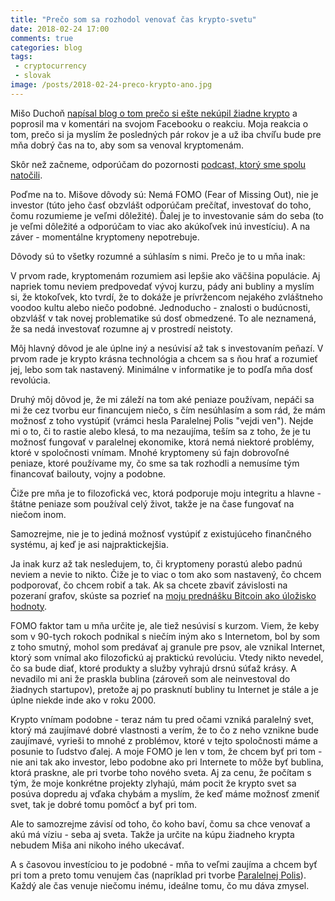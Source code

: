 ```yaml
---
title: "Prečo som sa rozhodol venovať čas krypto-svetu"
date: 2018-02-24 17:00
comments: true
categories: blog
tags:
 - cryptocurrency
 - slovak
image: /posts/2018-02-24-preco-krypto-ano.jpg
---
```


Mišo Duchoň [napísal blog o tom prečo si ešte nekúpil žiadne
krypto](http://www.misoduchon.com/moje-4-dovody-preco-som-si-este-nenakupil-bitcoiny-ani-ziadne-ine-kryptomeny/)
a poprosil ma v komentári na svojom Facebooku o reakciu. Moja reakcia o
tom, prečo si ja myslím že posledných pár rokov je a už iba chvíľu bude
pre mňa dobrý čas na to, aby som sa venoval kryptomenám.

Skôr než začneme, odporúčam do pozornosti [podcast, ktorý sme spolu
natočili](https://juraj.bednar.io/podcast/2016/12/14/miso-duchon-o-cestovani-otuzovani-lifestyle-design-a-sebarozvoji/).

<!--more-->

Poďme na to. Mišove dôvody sú: Nemá FOMO (Fear of Missing Out), nie je
investor (túto jeho časť obzvlášt odporúčam prečítať, investovať do
toho, čomu rozumieme je veľmi dôležité). Ďalej je to investovanie sám do
seba (to je veľmi dôležité a odporúčam to viac ako akúkoľvek inú
investíciu). A na záver - momentálne kryptomeny nepotrebuje.

Dôvody sú to všetky rozumné a súhlasím s nimi. Prečo je to u mňa inak:

V prvom rade, kryptomenám rozumiem asi lepšie ako väčšina populácie. Aj
napriek tomu neviem predpovedať vývoj kurzu, pády ani bubliny a myslím
si, že ktokoľvek, kto tvrdí, že to dokáže je prívržencom nejakého zvláštneho
voodoo kultu alebo niečo podobné. Jednoducho - znalosti o budúcnosti,
obzvlášť v tak novej problematike sú dosť obmedzené. To ale neznamená,
že sa nedá investovať rozumne aj v prostredí neistoty.

Môj hlavný dôvod je ale úplne iný a nesúvisí až tak s investovaním peňazí.
V prvom rade je krypto krásna technológia a chcem sa s ňou hrať a rozumieť jej,
lebo som tak nastavený. Minimálne v informatike je to podľa mňa dosť revolúcia.

Druhý môj dôvod je, že mi záleží na tom aké peniaze používam, nepáči sa mi že cez tvorbu eur financujem niečo, s čím nesúhlasím a som rád, že mám možnosť z toho vystúpiť (vrámci hesla Paralelnej Polis "vejdi ven"). Nejde mi o to, či to rastie alebo klesá, to ma nezaujíma, teším sa z toho, že je tu možnosť fungovať v paralelnej ekonomike, ktorá nemá niektoré problémy, ktoré v spoločnosti vnímam. Mnohé kryptomeny sú fajn dobrovoľné peniaze, ktoré používame my, čo sme sa tak rozhodli a nemusíme tým financovať bailouty, vojny a podobne.

Čiže pre mňa je to filozofická vec, ktorá podporuje moju integritu a hlavne - štátne peniaze som používal celý život, takže je na čase fungovať na niečom inom.

Samozrejme, nie je to jediná možnosť vystúpiť z existujúceho finančného
systému, aj keď je asi najpraktickejšia.

Ja inak kurz až tak nesledujem, to, či kryptomeny porastú alebo padnú neviem a nevie to nikto. Čiže je to viac o tom ako som nastavený, čo chcem podporovať, čo chcem robiť a tak.
Ak sa chcete zbaviť závislosti na pozeraní grafov, skúste sa pozrieť na
[moju prednášku Bitcoin ako úložisko
hodnoty](https://juraj.bednar.io/talk/2017/04/12/bitcoin-ako-ulozisko-hodnoty/).

FOMO faktor tam u mňa určite je, ale tiež nesúvisí s kurzom. Viem, že keby som v 90-tych rokoch podnikal s niečím iným ako s Internetom, bol by som z toho smutný, mohol som predávať aj granule pre psov, ale vznikal Internet, ktorý som vnímal ako filozofickú aj praktickú revolúciu. Vtedy nikto nevedel, čo sa bude diať, ktoré produkty a služby vyhrajú drsnú súťaž krásy. A nevadilo mi ani že praskla bublina (zároveň som ale neinvestoval do žiadnych startupov), pretože aj po prasknutí bubliny tu Internet je stále a je úplne niekde inde ako v roku 2000.

Krypto vnímam podobne - teraz nám tu pred očami vzniká paralelný svet, ktorý má zaujímavé dobré vlastnosti a verím, že to čo z neho vznikne bude zaujímavé, vyrieši to mnohé z problémov, ktoré v tejto spoločnosti máme a posunie to ľudstvo ďalej. A moje FOMO je len v tom, že chcem byť pri tom - nie ani tak ako investor, lebo podobne ako pri Internete to môže byť bublina, ktorá praskne, ale pri tvorbe toho nového sveta. Aj za cenu, že počítam s tým, že moje konkrétne projekty zlyhajú, mám pocit že krypto svet sa posúva dopredu aj vďaka chybám a myslím, že keď máme možnosť zmeniť svet, tak je dobré tomu pomôcť a byť pri tom.

Ale to samozrejme závisí od toho, čo koho baví, čomu sa chce venovať a akú má víziu - seba aj sveta. Takže ja určite na kúpu žiadneho krypta nebudem Miša ani nikoho iného ukecávať.

A s časovou investíciou to je podobné - mňa to veľmi zaujíma a chcem byť
pri tom a preto tomu venujem čas (napríklad pri tvorbe [Paralelnej
Polis](https://paralelnapolis.sk/)). Každý ale čas venuje niečomu inému,
ideálne tomu, čo mu dáva zmysel.